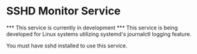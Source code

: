 # SSHD Monitor Service
*** This service is currently in development ***
This service is being developed for Linux systems utilizing systemd's journalctl logging feature.  

You must have sshd installed to use this service. 